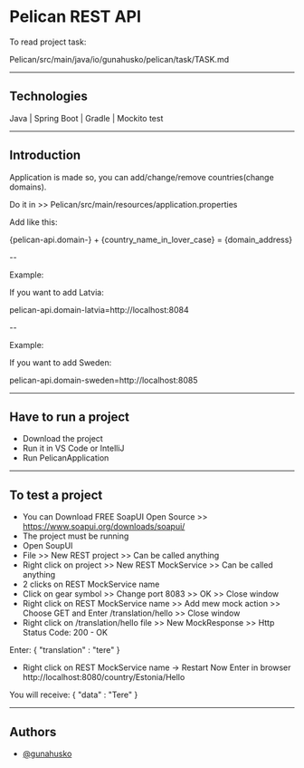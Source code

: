 
# Pelican REST API

To read project task:

Pelican/src/main/java/io/gunahusko/pelican/task/TASK.md

---

## Technologies

Java | Spring Boot | Gradle | Mockito test

---

## Introduction

Application is made so, you can add/change/remove countries(change domains).

Do it in >> Pelican/src/main/resources/application.properties 

Add like this:

{pelican-api.domain-}  +  {country_name_in_lover_case} = {domain_address}

--

Example:

If you want to add Latvia:

pelican-api.domain-latvia=http://localhost:8084 

--

Example:

If you want to add Sweden:

pelican-api.domain-sweden=http://localhost:8085

---

## Have to run a project

- Download the project
- Run it in VS Code or IntelliJ
- Run PelicanApplication

---

## To test a project

- You can Download FREE SoapUI Open Source >> https://www.soapui.org/downloads/soapui/
- The project must be running
- Open SoupUI
- File >> New REST project >> Can be called anything
- Right click on project >> New REST MockService >> Can be called anything
- 2 clicks on REST MockService name
- Click on gear symbol >> Change port 8083 >> OK >> Close window
- Right click on REST MockService name >> Add mew mock action >> Choose GET and Enter /translation/hello >> Close window
- Right click on /translation/hello file >> New MockResponse >> Http Status Code: 200 - OK

Enter: 
{
	"translation" : "tere"
}
- Right click on REST MockService name -> Restart
Now Enter in browser http://localhost:8080/country/Estonia/Hello

You will receive:
{
	"data" : "Tere"
}

---


## Authors

- [@gunahusko](https://github.com/gunahusko/Pelican)


